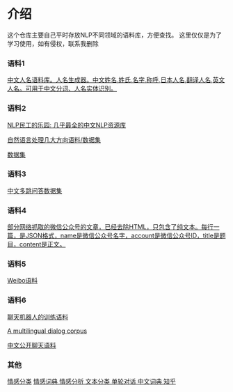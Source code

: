 # 介绍
这个仓库主要自己平时存放NLP不同领域的语料库，方便查找。
这里仅仅是为了学习使用，如有侵权，联系我删除


### 语料1
[中文人名语料库。人名生成器。中文姓名,姓氏,名字,称呼,日本人名,翻译人名,英文人名。可用于中文分词、人名实体识别。](https://github.com/xuhaiming1996/Chinese-Names-Corpus)

###  语料2
[NLP民工的乐园: 几乎最全的中文NLP资源库](https://github.com/xuhaiming1996/funNLP)

[自然语言处理几大方向语料/数据集](https://github.com/xuhaiming1996/ChineseNlpCorpus)

[数据集](https://github.com/xuhaiming1996/nlp_chinese_corpus?organization=xuhaiming1996&organization=xuhaiming1996)
### 语料3
[中文多跳问答数据集](https://github.com/xuhaiming1996/NLPCC-MH)

### 语料4
[部分网络抓取的微信公众号的文章，已经去除HTML，只包含了纯文本。每行一篇，是JSON格式，name是微信公众号名字，account是微信公众号ID，title是题目，content是正文。](https://github.com/xuhaiming1996/weixin_public_corpus)

### 语料5
[Weibo语料](https://github.com/xuhaiming1996/weibo_terminater)

###  语料6
[聊天机器人的训练语料](https://github.com/xuhaiming1996/dgk_lost_conv)

[A multilingual dialog corpus ](https://github.com/xuhaiming1996/chatterbot-corpus)

[中文公开聊天语料](https://github.com/xuhaiming1996/chinese_chatbot_corpus)


### 其他
[情感分类](https://github.com/ml-distribution/chinese-corpus)
[情感词典 情感分析 文本分类 单轮对话 中文词典 知乎](https://github.com/GeneralZh/Chinese_Corpus)

